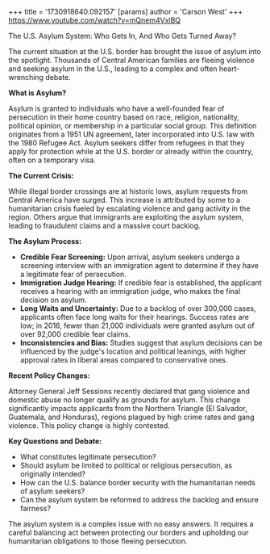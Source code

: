 +++
 title = '1730918640.092157'
[params]
	author = 'Carson West'
+++
https://www.youtube.com/watch?v=mQnem4VxlBQ

The U.S. Asylum System: Who Gets In, And Who Gets Turned Away?

The current situation at the U.S. border has brought the issue of asylum into the spotlight.  Thousands of Central American families are fleeing violence and seeking asylum in the U.S., leading to a complex and often heart-wrenching debate.

**What is Asylum?**

Asylum is granted to individuals who have a well-founded fear of persecution in their home country based on race, religion, nationality, political opinion, or membership in a particular social group.  This definition originates from a 1951 UN agreement, later incorporated into U.S. law with the 1980 Refugee Act.  Asylum seekers differ from refugees in that they apply for protection while at the U.S. border or already within the country, often on a temporary visa.

**The Current Crisis:**

While illegal border crossings are at historic lows, asylum requests from Central America have surged.  This increase is attributed by some to a humanitarian crisis fueled by escalating violence and gang activity in the region. Others argue that immigrants are exploiting the asylum system, leading to fraudulent claims and a massive court backlog.

**The Asylum Process:**

* **Credible Fear Screening:**  Upon arrival, asylum seekers undergo a screening interview with an immigration agent to determine if they have a legitimate fear of persecution.
* **Immigration Judge Hearing:**  If credible fear is established, the applicant receives a hearing with an immigration judge, who makes the final decision on asylum.
* **Long Waits and Uncertainty:**  Due to a backlog of over 300,000 cases, applicants often face long waits for their hearings.  Success rates are low; in 2016, fewer than 21,000 individuals were granted asylum out of over 92,000 credible fear claims.
* **Inconsistencies and Bias:** Studies suggest that asylum decisions can be influenced by the judge's location and political leanings, with higher approval rates in liberal areas compared to conservative ones.

**Recent Policy Changes:**

Attorney General Jeff Sessions recently declared that gang violence and domestic abuse no longer qualify as grounds for asylum. This change significantly impacts applicants from the Northern Triangle (El Salvador, Guatemala, and Honduras), regions plagued by high crime rates and gang violence.  This policy change is highly contested.

**Key Questions and Debate:**

* What constitutes legitimate persecution?
* Should asylum be limited to political or religious persecution, as originally intended?
* How can the U.S. balance border security with the humanitarian needs of asylum seekers?
* Can the asylum system be reformed to address the backlog and ensure fairness?


The asylum system is a complex issue with no easy answers.  It requires a careful balancing act between protecting our borders and upholding our humanitarian obligations to those fleeing persecution.
